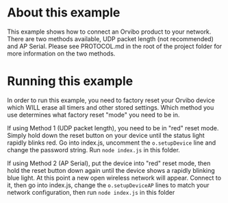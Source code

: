 # About this example #
This example shows how to connect an Orvibo product to your network. There are two methods available, UDP packet length (not recommended) and AP Serial. Please see PROTOCOL.md in the root of the project folder for more information on the two methods.

# Running this example
In order to run this example, you need to factory reset your Orvibo device which WILL erase all timers and other stored settings. Which method you use determines what factory reset "mode" you need to be in.

If using Method 1 (UDP packet length), you need to be in "red" reset mode. Simply hold down the reset button on your device until the status light rapidly blinks red. Go into index.js, uncomment the `o.setupDevice` line and change the password string. Run `node index.js` in this folder.

If using Method 2 (AP Serial), put the device into "red" reset mode, then hold the reset button down again until the device shows a rapidly blinking blue light. At this point a new open wireless network will appear. Connect to it, then go into index.js, change the `o.setupDeviceAP` lines to match your network configuration, then run `node index.js` in this folder
